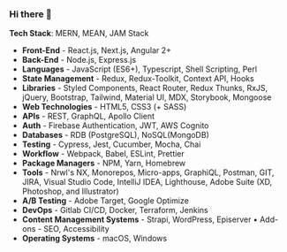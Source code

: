 ### Hi there 👋

**Tech Stack**: MERN, MEAN, JAM Stack

- **Front-End** - React.js, Next.js, Angular 2+
- **Back-End** - Node.js, Express.js
- **Languages** - JavaScript (ES6+), Typescript, Shell Scripting, Perl
- **State Management** - Redux, Redux-Toolkit, Context API, Hooks
- **Libraries** - Styled Components, React Router, Redux Thunks, RxJS, jQuery, Bootstrap, Tailwind, Material UI, MDX, Storybook, Mongoose
- **Web Technologies** - HTML5, CSS3 (+ SASS)
- **APIs** - REST, GraphQL, Apollo Client
- **Auth** - Firebase Authentication, JWT, AWS Cognito
- **Databases** - RDB (PostgreSQL), NoSQL(MongoDB)
- **Testing** - Cypress, Jest, Cucumber, Mocha, Chai
- **Workflow** - Webpack, Babel, ESLint, Prettier
- **Package Managers** - NPM, Yarn, Homebrew
- **Tools** - Nrwl's NX, Monorepos, Micro-apps, GraphiQL, Postman, GIT, JIRA, Visual Studio Code, IntelliJ IDEA, Lighthouse, Adobe Suite (XD, Photoshop, and Illustrator)
- **A/B Testing** - Adobe Target, Google Optimize
- **DevOps** - Gitlab CI/CD, Docker, Terraform, Jenkins
- **Content Management Systems** - Strapi, WordPress, Episerver • Add-ons - SEO, Accessibility
- **Operating Systems** - macOS, Windows

<!--
**nsdotorg/nsdotorg** is a ✨ _special_ ✨ repository because its `README.md` (this file) appears on your GitHub profile.

Here are some ideas to get you started:

- 🔭 I’m currently working on ...
- 🌱 I’m currently learning ...
- 👯 I’m looking to collaborate on ...
- 🤔 I’m looking for help with ...
- 💬 Ask me about ...
- 📫 How to reach me: ...
- 😄 Pronouns: ...
- ⚡ Fun fact: ...
-->

